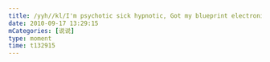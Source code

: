 ```yaml
---
title: /yyh//kl/I'm psychotic sick hypnotic, Got my blueprint electronic, Don’t slow，drive it, clean it, lyso, bleed it.
date: 2010-09-17 13:29:15
mCategories: [说说]
type: moment
time: t132915
---
```


